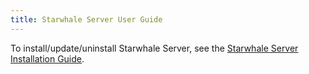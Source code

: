 ```yaml
---
title: Starwhale Server User Guide
---
```


To install/update/uninstall Starwhale Server, see the [Starwhale Server Installation Guide](installation).